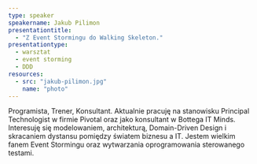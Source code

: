 ```yaml
---
type: speaker
speakername: Jakub Pilimon
presentationtitle: 
  - "Z Event Stormingu do Walking Skeleton."
presentationtype: 
  - warsztat
  - event storming
  - DDD
resources:
  - src: "jakub-pilimon.jpg"
    name: "photo"
---
```


Programista, Trener, Konsultant. Aktualnie pracuję na stanowisku Principal Technologist w firmie Pivotal oraz jako konsultant w Bottega IT Minds. Interesuję się modelowaniem, architekturą, Domain-Driven Design i skracaniem dystansu pomiędzy światem biznesu a IT. Jestem wielkim fanem Event Stormingu oraz wytwarzania oprogramowania sterowanego testami.

